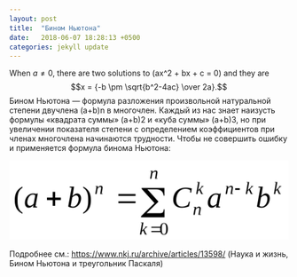 ```yaml
---
layout: post
title:  "Бином Ньютона"
date:   2018-06-07 18:28:13 +0500
categories: jekyll update
---
```

When $a \ne 0$, there are two solutions to \(ax^2 + bx + c = 0\) and they are
$$x = {-b \pm \sqrt{b^2-4ac} \over 2a}.$$
Бином Ньютона — формула разложения произвольной натуральной степени двучлена (a+b)n в многочлен. Каждый из нас знает наизусть формулы «квадрата суммы» (a+b)2 и «куба суммы» (a+b)3, но при увеличении показателя степени с определением коэффициентов при членах многочлена начинаются трудности. Чтобы не совершить ошибку и применяется формула бинома Ньютона:

<img src="/assets/images/binom.png">

Подробнее см.: https://www.nkj.ru/archive/articles/13598/ (Наука и жизнь, Бином Ньютона и треугольник Паскаля)
